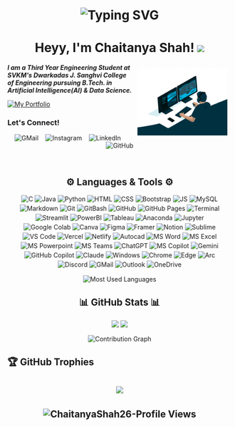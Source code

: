 <h1 align="center">
    <img src="https://readme-typing-svg.demolab.com?font=Georgia&size=30&pause=1000&color=30A8DD&center=true&vCenter=true&width=435&height=40&lines=Hello+there!!;Welcome+to+my+GitHub+profile." alt="Typing SVG" />
</h1>

<h1 align="center"> 
    Heyy, I'm Chaitanya Shah! <img src="https://media.giphy.com/media/hvRJCLFzcasrR4ia7z/giphy.gif" width="40px">
</h1>


<img align="right" width=40% style="margin: 10px" src="profile_readme-images/programmer.gif" />

_**I am a Third Year Engineering Student at SVKM's Dwarkadas J. Sanghvi College of Engineering pursuing B.Tech. in Artificial Intelligence(AI) & Data Science.**_

[![My Portfolio](https://img.shields.io/badge/view_my_portfolio-040C18?style=for-the-badge&labelColor=040C18)](https://chaitanyashah.is-a.dev)

### Let's Connect!
<p align="center">
  <a href="mailto:sendittochaitanya@gmail.com" style="text-decoration: none">
    <img src="https://skillicons.dev/icons?i=gmail" alt="GMail"/>
  </a>
  &nbsp;&nbsp;
  <a href="https://instagram.com/chaitanyashah_" style="text-decoration: none">
    <img src="https://skillicons.dev/icons?i=instagram" alt="Instagram"/>
  </a>
  &nbsp;&nbsp;
  <a href="https://www.linkedin.com/in/chaitanyav-shah" style="text-decoration: none">
    <img src="https://skillicons.dev/icons?i=linkedin" alt="LinkedIn"/>
  </a>
  &nbsp;&nbsp;
  <a href="https://github.com/ChaitanyaShah26" style="text-decoration: none">
    <img src="https://skillicons.dev/icons?i=github" alt="GitHub"/>
  </a>
</p>

<br>

<!-- <div style="background-color: #ffffff; padding: 10px;">
  <a href="https://github.com/ChaitanyaShah26" target="_blank"><img src="profile_readme-images/GitHub_Logo.png" height="50" alt="github-logo"></a> &nbsp;&nbsp;&nbsp;&nbsp;
    <a href="mailto:sendittochaitanya@gmail.com" target="_blank"><img src="profile_readme-images/Gmail_icon.png" height="50" alt="gmail-logo"></a> &nbsp;&nbsp;&nbsp;&nbsp; 
    <a href="https://www.linkedin.com/in/chaitanyav-shah" target="_blank"><img src="profile_readme-images/LinkedIn_Logo.png" height="50" alt="linkedin-logo"></a> &nbsp;&nbsp;&nbsp;&nbsp; 
    <a href="https://instagram.com/chaitanyashah_" target="_blank"><img src="profile_readme-images/Instagram_logo.png" height="50" alt="instagram-logo"></a>
</div> -->



<h2 align="center"> ⚙ Languages & Tools ⚙</h2>
<div style="margin: 10px; display: flex; flex-wrap: wrap; gap: 4px; justify-content: center">
    <img alt="C" title="C" src="https://go-skill-icons.vercel.app/api/icons?i=c"/>
    <img alt="Java" title="Java" src="https://go-skill-icons.vercel.app/api/icons?i=java"/>
    <img alt="Python" title="Python" src="https://go-skill-icons.vercel.app/api/icons?i=python"/>
    <img alt="HTML" title="HTML" src="https://go-skill-icons.vercel.app/api/icons?i=html"/>
    <img alt="CSS" title="CSS" src="https://go-skill-icons.vercel.app/api/icons?i=css"/>
    <img alt="Bootstrap" title="Bootstrap" src="https://go-skill-icons.vercel.app/api/icons?i=bootstrap"/>
    <img alt="JS" title="JavaScript" src="https://go-skill-icons.vercel.app/api/icons?i=javascript"/>
    <img alt="MySQL" title="MySQL" src="https://go-skill-icons.vercel.app/api/icons?i=mysql"/>
    <img alt="Markdown" title=Markdown" src="https://go-skill-icons.vercel.app/api/icons?i=markdown"/>
    <img alt="Git" title="Git" src="https://go-skill-icons.vercel.app/api/icons?i=git"/>
    <img alt="GitBash" title="Git Bash" src="https://go-skill-icons.vercel.app/api/icons?i=gitbash"/>
    <img alt="GitHub" title="GitHub" src="https://go-skill-icons.vercel.app/api/icons?i=github"/>
    <img alt="GitHub Pages" title="Github Pages" src="https://go-skill-icons.vercel.app/api/icons?i=githubpages"/>
    <img alt="Terminal" title="Terminal" src="https://go-skill-icons.vercel.app/api/icons?i=terminal"/>
    <img alt="Streamlit" title="Streamlit" src="https://go-skill-icons.vercel.app/api/icons?i=streamlit"/>
    <img alt="PowerBI" title="PowerBI" src="https://go-skill-icons.vercel.app/api/icons?i=pbi"/>
    <img alt="Tableau" title="Tableau" src="https://go-skill-icons.vercel.app/api/icons?i=tableau"/>
    <img alt="Anaconda" title="Anaconda" src="https://go-skill-icons.vercel.app/api/icons?i=anaconda"/>
    <img alt="Jupyter" title="Jupyter" src="https://go-skill-icons.vercel.app/api/icons?i=jupyter"/>
    <img alt="Google Colab" title="Google Colab" src="https://go-skill-icons.vercel.app/api/icons?i=googlecolab"/>
    <img alt="Canva" title="Canva" src="https://go-skill-icons.vercel.app/api/icons?i=canva"/>
    <img alt="Figma" title="Figma" src="https://go-skill-icons.vercel.app/api/icons?i=figma"/>
    <img alt="Framer" title="Framer" src="https://go-skill-icons.vercel.app/api/icons?i=framer"/>
    <img alt="Notion" title="Notion" src="https://go-skill-icons.vercel.app/api/icons?i=notion"/>
    <img alt="Sublime" title="Sublime" src="https://go-skill-icons.vercel.app/api/icons?i=sublime"/>
    <img alt="VS Code" title="VS Code" src="https://go-skill-icons.vercel.app/api/icons?i=vscode"/>
    <img alt="Vercel" title="Vercel" src="https://go-skill-icons.vercel.app/api/icons?i=vercel"/>
    <img alt="Netlify" title="Netlify" src="https://go-skill-icons.vercel.app/api/icons?i=netlify"/>
    <img alt="Autocad" title="AutoCAD" src="https://go-skill-icons.vercel.app/api/icons?i=autocad"/>
    <img alt="MS Word" title="MS Word" src="https://go-skill-icons.vercel.app/api/icons?i=word"/>
    <img alt="MS Excel" title="MS Excel" src="https://go-skill-icons.vercel.app/api/icons?i=excel"/>
    <img alt="MS Powerpoint" title="MS PowerPoint" src="https://go-skill-icons.vercel.app/api/icons?i=powerpoint"/>
    <img alt="MS Teams" title="MS Teams" src="https://go-skill-icons.vercel.app/api/icons?i=teams"/>
    <img alt="ChatGPT" title="ChatGPT" src="https://go-skill-icons.vercel.app/api/icons?i=chatgpt"/>
    <img alt="MS Copilot" title="MS Copilot" src="https://go-skill-icons.vercel.app/api/icons?i=microsoftcopilot"/>
    <img alt="Gemini" title="Gemini" src="https://go-skill-icons.vercel.app/api/icons?i=gemini"/>
    <img alt="GitHub Copilot" title="GitHub Copilot" src="https://go-skill-icons.vercel.app/api/icons?i=githubcopilot"/>
    <img alt="Claude" title="Claude" src="https://go-skill-icons.vercel.app/api/icons?i=claude"/>
    <img alt="Windows" title="Windows" src="https://go-skill-icons.vercel.app/api/icons?i=windows"/>
    <img alt="Chrome" title="Chrome" src="https://go-skill-icons.vercel.app/api/icons?i=chrome"/>
    <img alt="Edge" title="Edge" src="https://go-skill-icons.vercel.app/api/icons?i=edge"/>
    <img alt="Arc" title="Arc" src="https://go-skill-icons.vercel.app/api/icons?i=arcbrowser"/>
    <img alt="Discord" title="Discord" src="https://go-skill-icons.vercel.app/api/icons?i=discord"/>
    <img alt="GMail" title="GMail" src="https://go-skill-icons.vercel.app/api/icons?i=gmail"/>
    <img alt="Outlook" title="Outlook" src="https://go-skill-icons.vercel.app/api/icons?i=outlook"/>
    <img alt="OneDrive" title="OneDrive" src="https://go-skill-icons.vercel.app/api/icons?i=onedrive"/>
</div>
<p align="center">
    <img align="center" src="https://github-readme-stats.vercel.app/api/top-langs/?username=ChaitanyaShah26&theme=github_dark&hide_border=false&include_all_commits=true&count_private=true&layout=compact&card_width=320&langs_count=20" alt="Most Used Languages"/>
</p>


<h2 align="center">📊 GitHub Stats 📊</h2>
<div align="center">
    <img align="center" width="46%" src="https://streak-stats.demolab.com/?user=ChaitanyaShah26&theme=github_dark&hide_border=false" />
    <img align="center" width="46%" src="https://github-readme-stats.vercel.app/api?username=ChaitanyaShah26&show_icons=true&rank_icon=github&theme=github_dark&hide_border=false&include_all_commits=true&count_private=true" />
    <br><br>
    <img src="https://github-readme-activity-graph.vercel.app/graph?username=ChaitanyaShah26&theme=react-dark&hide_border=false" width="100%" alt="Contribution Graph"/>
</div>


<!--
<h2 align="center">🖥️ My Repositories 🖥️</h2>
<div align="center" width="100%">
    <a align="left" width="46%" href="https://github.com/ChaitanyaShah26/Simple-Banking-Portal" style="text-decoration: none">
        <img align="center" width="46%" src="https://github-readme-stats.vercel.app/api/pin/?username=ChaitanyaShah26&repo=Simple-Banking-Portal&theme=github_dark&hide_border=false&border_radius=10" alt="Simple Banking Portal">
    </a>
    &nbsp;
    <a align="right" width="46%" href="https://github.com/ChaitanyaShah26/TicTacToe-PvP-Game" style="text-decoration: none">
        <img align="center" width="46%" src="https://github-readme-stats.vercel.app/api/pin/?username=ChaitanyaShah26&repo=TicTacToe-PvP-Game&theme=github_dark&hide_border=false&border_radius=10" alt="TicTacToe PvP Game">
    </a>
    <br><br>
    <a align="left" width="46%" href="https://github.com/ChaitanyaShah26/Restaurant-Website" style="text-decoration: none">
        <img align="center" width="46%" src="https://github-readme-stats.vercel.app/api/pin/?username=ChaitanyaShah26&repo=Restaurant-Website&theme=github_dark&hide_border=false&border_radius=10" alt="Restaurant Website">
    </a>
    &nbsp;
    <a align="right" width="46%" href="https://github.com/ChaitanyaShah26/Charity-Website" style="text-decoration: none">
        <img align="center" width="46%" src="https://github-readme-stats.vercel.app/api/pin/?username=ChaitanyaShah26&repo=Charity-Website&theme=github_dark&hide_border=false&border_radius=10" alt="Charity Website">
    </a>
    <br><br>
    <a align="left" width="46%" href="https://github.com/ChaitanyaShah26/BengaluruHousingDataAnalysis_Python-Project" style="text-decoration: none">
        <img align="center" width="46%" src="https://github-readme-stats.vercel.app/api/pin/?username=ChaitanyaShah26&repo=BengaluruHousingDataAnalysis_Python-Project&theme=github_dark&hide_border=false&border_radius=10" alt="Simple Banking Portal">
    </a>
    &nbsp;
    <a align="right" width="46%" href="https://github.com/ChaitanyaShah26/InventoryManagement_DBT-Project" style="text-decoration: none">
        <img align="center" width="46%" src="https://github-readme-stats.vercel.app/api/pin/?username=ChaitanyaShah26&repo=InventoryManagement_DBT-Project&theme=github_dark&hide_border=false&border_radius=10" alt="Charity Website">
    </a>
    <br><br>
    <a align="center" width="100%" href="https://github.com/ChaitanyaShah26?tab=repositories"><b>View All</b></a>
</div>
-->


<h2>&#127942; GitHub Trophies<h2>
<p align="center">
  <img src="https://github-profile-trophy.vercel.app/?username=ChaitanyaShah26&theme=radical" />
</p>
    
<h2 align="center"> 
    <img src="https://komarev.com/ghpvc/?username=ChaitanyaShah26&label=Profile+Views&color=0e75b6&style=flat" alt="ChaitanyaShah26-Profile Views"/> 
</h2>

<!--
<p align="center">
    <img src="https://visitcount.itsvg.in/api?id=ChaitanyaShah26&label=Profile%20Views&icon=0&color=12&pretty=true" alt="Profile Views">
</p>
-->

<!--

## My GitHub Repositories/Projects:
* Simple Banking Portal 
```
https://github.com/ChaitanyaShah26/Simple-Banking-Portal
```
> Languages Used:- `Java`&nbsp;&nbsp;`Java Swing`
* TicTacToe PvP Game
```
https://github.com/ChaitanyaShah26/TicTacToe-PvP-Game
```
> Languages Used:- `Java`&nbsp;&nbsp;`Java Swing`
* Restaurant Website
```
https://github.com/ChaitanyaShah26/Restaurant-Website
```
> Languages Used:- `HTML`&nbsp;&nbsp;`CSS`
* Charity Website
```
https://github.com/ChaitanyaShah26/Charity-Website
```
> Languages Used:- `HTML`&nbsp;&nbsp;`CSS`

-->
